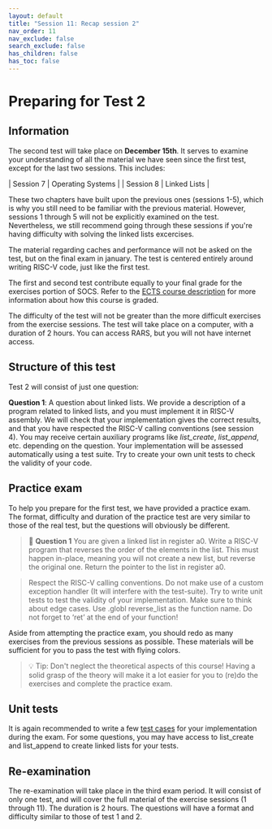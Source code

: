 ```yaml
---
layout: default
title: "Session 11: Recap session 2"
nav_order: 11
nav_exclude: false
search_exclude: false
has_children: false
has_toc: false
---
```


# Preparing for Test 2

## Information

The second test will take place on **December 15th**. It serves to examine your understanding of all the material we have seen since the first test, except for the last two sessions. This includes:

| Session 7 | Operating Systems |
| Session 8 | Linked Lists |

These two chapters have built upon the previous ones (sessions 1-5), which is why you still need to be familiar with the previous material. However, sessions 1 through 5 will not be explicitly examined on the test. Nevertheless, we still recommend going through these sessions if you're having difficulty with solving the linked lists excercises.

The material regarding caches and performance will not be asked on the test, but on the final exam in january. The test is centered entirely around writing RISC-V code, just like the first test.

The first and second test contribute equally to your final grade for the exercises portion of SOCS. Refer to the [ECTS course description](https://onderwijsaanbod.kuleuven.be/syllabi/n/G0Q33CN.htm#activetab=doelstellingen_idp994368) for more information about how this course is graded.

The difficulty of the test will not be greater than the more difficult exercises from the exercise sessions. The test will take place on a computer, with a duration of 2 hours. You can access RARS, but you will not have internet access.

## Structure of this test

Test 2 will consist of just one question:

**Question 1**: A question about linked lists. We provide a description of a program related to linked lists, and you must implement it in RISC-V assembly. We will check that your implementation gives the correct results, and that you have respected the RISC-V calling conventions (see session 4). You may receive certain auxiliary programs like _list_create_, _list_append_, etc. depending on the question. Your implementation will be assessed automatically using a test suite. Try to create your own unit tests to check the validity of your code.

## Practice exam

To help you prepare for the first test, we have provided a practice exam. The format, difficulty and duration of the practice test are very similar to those of the real test, but the questions will obviously be different.

> :pencil: **Question 1**
> You are given a linked list in register a0. Write a RISC-V program that reverses the order of the elements in the list.
> This must happen in-place, meaning you will not create a new list, but reverse the original one.
> Return the pointer to the list in register a0.

> Respect the RISC-V calling conventions. Do not make use of a custom exception handler (It will interfere with the test-suite).
> Try to write unit tests to test the validity of your implementation. Make sure to think about edge cases.
> Use .globl reverse_list as the function name. Do not forget to ‘ret’ at the end of your function!

Aside from attempting the practice exam, you should redo as many exercises from the previous sessions as possible. These materials will be sufficient for you to pass the test with flying colors.

> :bulb: Tip: Don't neglect the theoretical aspects of this course!
> Having a solid grasp of the theory will make it a lot easier for you to
> (re)do the exercises and complete the practice exam.

## Unit tests

It is again recommended to write a few [test cases](https://socs-kul.github.io/exercises/6-recap-1/#writing-unit-tests) for your implementation during the exam. For some questions, you may have access to list_create and list_append to create linked lists for your tests.

## Re-examination

The re-examination will take place in the third exam period. It will consist of only one test, and will cover the full material of the exercise sessions (1 through 11). The duration is 2 hours. The questions will have a format and difficulty similar to those of test 1 and 2.
